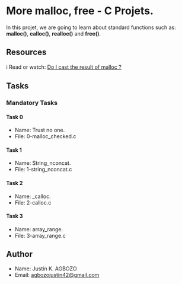 # More malloc, free - C Projets.
   In this projet, we are going to learn about standard functions such as: **malloc()**, **calloc()**, **realloc()** and **free()**.

## Resources
:information_source: Read or watch: 
 [Do I cast the result of malloc ?](https://stackoverflow.com/questions/605845/do-i-cast-the-result-of-malloc)

## Tasks
### Mandatory Tasks
#### Task 0
- Name: Trust no one.
- File: 0-malloc_checked.c
#### Task 1
- Name: String_nconcat.
- File: 1-string_nconcat.c
#### Task 2
- Name: \_calloc.
- File: 2-calloc.c
#### Task 3
- Name: array_range.
- File: 3-array_range.c

## Author
- Name: Justin K. AGBOZO
- Email: agbozojustin42@gmail.com
